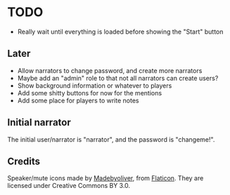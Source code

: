 TODO
====

* Really wait until everything is loaded before showing the "Start" button

Later
-----

* Allow narrators to change password, and create more narrators
* Maybe add an "admin" role to that not all narrators can create users?
* Show background information or whatever to players
* Add some shitty buttons for now for the mentions
* Add some place for players to write notes

Initial narrator
----------------

The initial user/narrator is "narrator", and the password is "changeme!".

Credits
-------

Speaker/mute icons made by
[Madebyoliver](http://www.flaticon.com/authors/madebyoliver), from
[Flaticon](http://www.flaticon.com). They are licensed under Creative
Commons BY 3.0.
